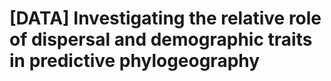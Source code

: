 # [DATA] Investigating the relative role of dispersal and demographic traits in predictive phylogeography
